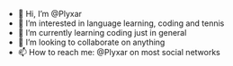 - 👋 Hi, I’m @Plyxar
- 👀 I’m interested in language learning, coding and tennis
- 🌱 I’m currently learning coding just in general
- 💞️ I’m looking to collaborate on anything
- 📫 How to reach me: @Plyxar on most social networks

<!---
Plyxar/Plyxar is a ✨ special ✨ repository because its `README.md` (this file) appears on your GitHub profile.
You can click the Preview link to take a look at your changes.
--->

